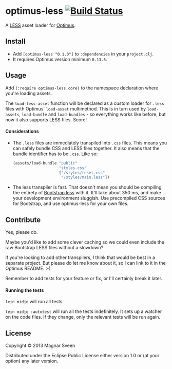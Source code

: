 # optimus-less [![Build Status](https://secure.travis-ci.org/magnars/optimus-less.png)](http://travis-ci.org/magnars/optimus-less)

A [LESS](http://lesscss.org/) asset loader for [Optimus](http://github.com/magnars/optimus).

## Install

- Add `[optimus-less "0.1.0"]` to `:dependencies` in your `project.clj`.
- It requires Optimus version minimum `0.13.5`.

## Usage

Add `(:require optimus-less.core)` to the namespace declaration where
you're loading assets.

The `load-less-asset` function will be declared as a custom loader for
`.less` files with Optimus' `load-asset` multimethod. This is in turn
used by `load-assets`, `load-bundle` and `load-bundles` - so
everything works like before, but now it also supports LESS files. Score!

#### Considerations

- The `.less` files are immediately transpiled into `.css` files. This
  means you can safely bundle CSS and LESS files together. It also
  means that the bundle identifier has to be `.css`. Like so:

  ```cl
  (assets/load-bundle "public"
                      "styles.css"
                      ["/styles/reset.css"
                       "/styles/main.less"])
  ```

- The less transpiler is fast. That doesn't mean you should be
  compiling the entirety of [Bootstrap.less](http://getbootstrap.com/)
  with it. It'll take about 350 ms, and make your development
  environment sluggish. Use precompiled CSS sources for Bootstrap, and
  use optimus-less for your own files.

## Contribute

Yes, please do.

Maybe you'd like to add some clever caching so we could even include
the raw Bootstrap LESS files without a slowdown?

If you're looking to add other transpilers, I think that would be best
in a separate project. But please do let me know about it, so I can
link to it in the Optimus README. :-)

Remember to add tests for your feature or fix, or I'll certainly break
it later.

#### Running the tests

`lein midje` will run all tests.

`lein midje :autotest` will run all the tests indefinitely. It sets up a
watcher on the code files. If they change, only the relevant tests will be
run again.

## License

Copyright © 2013 Magnar Sveen

Distributed under the Eclipse Public License either version 1.0 or (at
your option) any later version.
